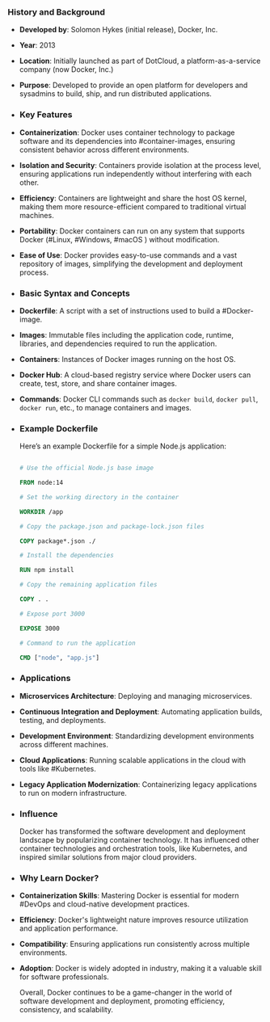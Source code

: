 ### **History and Background**
- **Developed by**: Solomon Hykes (initial release), Docker, Inc.
- **Year**: 2013
- **Location**: Initially launched as part of DotCloud, a platform-as-a-service company (now Docker, Inc.)
- **Purpose**: Developed to provide an open platform for developers and sysadmins to build, ship, and run distributed applications.
- ### **Key Features**
- **Containerization**: Docker uses container technology to package software and its dependencies into #container-images, ensuring consistent behavior across different environments.
- **Isolation and Security**: Containers provide isolation at the process level, ensuring applications run independently without interfering with each other.
- **Efficiency**: Containers are lightweight and share the host OS kernel, making them more resource-efficient compared to traditional virtual machines.
- **Portability**: Docker containers can run on any system that supports Docker (#Linux, #Windows, #macOS ) without modification.
- **Ease of Use**: Docker provides easy-to-use commands and a vast repository of images, simplifying the development and deployment process.
- ### **Basic Syntax and Concepts**
- **Dockerfile**: A script with a set of instructions used to build a #Docker-image.
- **Images**: Immutable files including the application code, runtime, libraries, and dependencies required to run the application.
- **Containers**: Instances of Docker images running on the host OS.
- **Docker Hub**: A cloud-based registry service where Docker users can create, test, store, and share container images.
- **Commands**: Docker CLI commands such as `docker build`, `docker pull`, `docker run`, etc., to manage containers and images.
- ### **Example Dockerfile**
  
  Here’s an example Dockerfile for a simple Node.js application:
  
  ```Dockerfile
  
  # Use the official Node.js base image
  
  FROM node:14
  
  # Set the working directory in the container
  
  WORKDIR /app
  
  # Copy the package.json and package-lock.json files
  
  COPY package*.json ./
  
  # Install the dependencies
  
  RUN npm install
  
  # Copy the remaining application files
  
  COPY . .
  
  # Expose port 3000
  
  EXPOSE 3000
  
  # Command to run the application
  
  CMD ["node", "app.js"]
  
  ```
- ### **Applications**
- **Microservices Architecture**: Deploying and managing microservices.
- **Continuous Integration and Deployment**: Automating application builds, testing, and deployments.
- **Development Environment**: Standardizing development environments across different machines.
- **Cloud Applications**: Running scalable applications in the cloud with tools like #Kubernetes.
- **Legacy Application Modernization**: Containerizing legacy applications to run on modern infrastructure.
- ### **Influence**
  
  Docker has transformed the software development and deployment landscape by popularizing container technology. It has influenced other container technologies and orchestration tools, like Kubernetes, and inspired similar solutions from major cloud providers.
- ### **Why Learn Docker?**
- **Containerization Skills**: Mastering Docker is essential for modern #DevOps and cloud-native development practices.
- **Efficiency**: Docker's lightweight nature improves resource utilization and application performance.
- **Compatibility**: Ensuring applications run consistently across multiple environments.
- **Adoption**: Docker is widely adopted in industry, making it a valuable skill for software professionals.
  
  Overall, Docker continues to be a game-changer in the world of software development and deployment, promoting efficiency, consistency, and scalability.